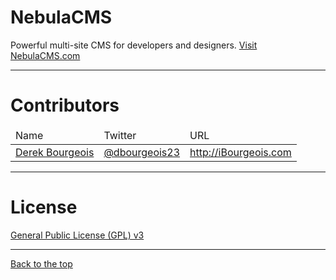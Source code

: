 NebulaCMS
=========

Powerful multi-site CMS for developers and designers.
<a href="http://nebulacms.com" target="_blank">Visit NebulaCMS.com</a>
<br />
<hr />


Contributors
============

<table>
<thead>
  <tr>
    <td>
      Name
    </td>
    <td>
      Twitter
    </td>
    <td>
      URL
    </td>
  </tr>
</thead>
<tbody>
  <tr>
    <td>
      <a href="http://github.com/ibourgeois" target="_blank">Derek Bourgeois</a>
    </td>
    <td>
      <a href="http://twitter.com/dbourgeois23" target="_blank">@dbourgeois23</a>
    </td>
    <td>
      <a href="http://ibourgeois.com" target="_blank">http://iBourgeois.com</a>
    </td>
  </tr>
</tbody>
</table>

<hr />


License
=======

<a href="https://github.com/ibourgeois/NebulaCMS/blob/master/license.txt">General Public License (GPL) v3</a>



<hr />
<a href="#nebulacms">Back to the top</a>
